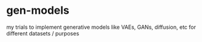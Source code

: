 # gen-models
my trials to implement generative models like VAEs, GANs, diffusion, etc for different datasets / purposes
